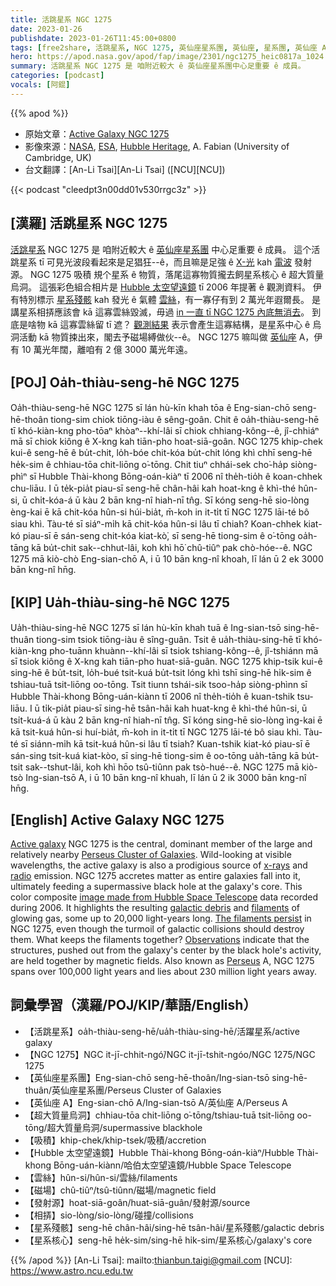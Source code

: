```yaml
---
title: 活跳星系 NGC 1275
date: 2023-01-26
publishdate: 2023-01-26T11:45:00+0800
tags: [free2share, 活跳星系, NGC 1275, 英仙座星系團, 英仙座, 星系團, 英仙座 A, 超大質量烏洞, 吸積, Hubble 太空望遠鏡, 雲絲, 磁場, 發射源, 星系殘骸, 星系核心]
hero: https://apod.nasa.gov/apod/fap/image/2301/ngc1275_heic0817a_1024.jpg
summary: 活跳星系 NGC 1275 是 咱附近較大 ê 英仙座星系團中心足重要 ê 成員。
categories: [podcast]
vocals: [阿錕]
---
```


{{% apod %}}

- 原始文章：[Active Galaxy NGC 1275](https://apod.nasa.gov/apod/ap230120.html)
- 影像來源：[NASA](https://www.nasa.gov/), [ESA](https://www.esa.int/), [Hubble Heritage](https://hubblesite.org/resource-gallery/learning-resources/hubble-heritage), A. Fabian (University of Cambridge, UK)
- 台文翻譯：[An-Li Tsai][An-Li Tsai] ([NCU][NCU])

{{< podcast "cleedpt3n00dd01v530rrgc3z" >}}

## [漢羅] 活跳星系 NGC 1275
[活跳星系][Active galaxy] NGC 1275 是 咱附近較大 ê [英仙座星系團][Perseus Cluster of Galaxies] 中心足重要 ê 成員。
這个活跳星系 tī 可見光波段看起來是足猖狂--ê，而且嘛是足強 ê [X-光][x-rays] kah [電波][radio] 發射源。
NGC 1275 吸積 規个星系 ê 物質，落尾這寡物質攏去飼星系核心 ê 超大質量烏洞。
這張彩色組合相片是 [Hubble 太空望遠鏡][image made from Hubble Space Telescope] tī 2006 年提著 ê 觀測資料。
伊有特別標示 [星系殘骸][galactic debris] kah 發光 ê 氣體 [雲絲][filaments]，有一寡仔有到 2 萬光年遐爾長。
是講星系相挵應該會 kā 這寡雲絲毀滅，毋過 [in 一直 tī NGC 1275 內底無消去][The filaments persist]。
到底是啥物 kā 這寡雲絲留 tī 遮？
[觀測結果][Observations] 表示會產生這寡結構，是星系中心 ê 烏洞活動 kā 物質捒出來，閣去予磁場縛做伙--ê。
NGC 1275 嘛叫做 [英仙座][Perseus] A，伊有 10 萬光年闊，離咱有 2 億 3000 萬光年遠。

## [POJ] Oa̍h-thiàu-seng-hē NGC 1275
Oa̍h-thiàu-seng-hē NGC 1275 sī lán hù-kīn khah tōa ê Eng-sian-chō seng-hē-thoân tiong-sim chiok tiōng-iàu ê sêng-goân.
Chit ê oa̍h-thiàu-seng-hē tī khó-kiàn-kng pho-tōaⁿ khòaⁿ--khí-lâi sī chiok chhiang-kông--ê, jî-chhiáⁿ mā sī chiok kiông ê X-kng kah tiān-pho hoat-siā-goân.
NGC 1275 khip-chek kui-ê seng-hē ê bu̍t-chit, lo̍h-bóe chit-kóa bu̍t-chit lóng khì chhī seng-hē he̍k-sim ê chhiau-tōa chit-liōng o͘-tōng.
Chit tiuⁿ chhái-sek cho͘-ha̍p siòng-phìⁿ sī Hubble Thài-khong Bōng-oán-kiàⁿ tī 2006 nî the̍h-tio̍h ê koan-chhek chu-liāu.
I ū te̍k-pia̍t piau-sī seng-hē chân-hâi kah hoat-kng ê khì-thé hûn-si, ū chi̍t-kóa-á ū kàu 2 bān kng-nî hiah-nī tn̂g.
Sī kóng seng-hē sio-lòng èng-kai ē kā chit-kóa hûn-si húi-bia̍t, m̄-koh in it-ti̍t tī NGC 1275 lāi-té bô siau khì.
Tàu-té sī siáⁿ-mi̍h kā chit-kóa hûn-si lâu tī chiah?
Koan-chhek kiat-kó piau-sī ē sán-seng chit-kóa kiat-kò͘, sī seng-hē tiong-sim ê o͘-tōng oa̍h-tāng kā bu̍t-chit sak--chhut-lâi, koh khì hō͘ chû-tiûⁿ pak chò-hóe--ê.
NGC 1275 mā kiò-chò Eng-sian-chō A, i ū 10 bān kng-nî khoah, lī lán ū 2 ek 3000 bān kng-nî hn̄g.

## [KIP] Ua̍h-thiàu-sing-hē NGC 1275
Ua̍h-thiàu-sing-hē NGC 1275 sī lán hù-kīn khah tuā ê Ing-sian-tsō sing-hē-thuân tiong-sim tsiok tiōng-iàu ê sîng-guân.
Tsit ê ua̍h-thiàu-sing-hē tī khó-kiàn-kng pho-tuānn khuànn--khí-lâi sī tsiok tshiang-kông--ê, jî-tshiánn mā sī tsiok kiông ê X-kng kah tiān-pho huat-siā-guân.
NGC 1275 khip-tsik kui-ê sing-hē ê bu̍t-tsit, lo̍h-bué tsit-kuá bu̍t-tsit lóng khì tshī sing-hē hi̍k-sim ê tshiau-tuā tsit-liōng oo-tōng.
Tsit tiunn tshái-sik tsoo-ha̍p siòng-phìnn sī Hubble Thài-khong Bōng-uán-kiànn tī 2006 nî the̍h-tio̍h ê kuan-tshik tsu-liāu.
I ū ti̍k-pia̍t piau-sī sing-hē tsân-hâi kah huat-kng ê khì-thé hûn-si, ū tsi̍t-kuá-á ū kàu 2 bān kng-nî hiah-nī tn̂g.
Sī kóng sing-hē sio-lòng ìng-kai ē kā tsit-kuá hûn-si huí-bia̍t, m̄-koh in it-ti̍t tī NGC 1275 lāi-té bô siau khì.
Tàu-té sī siánn-mi̍h kā tsit-kuá hûn-si lâu tī tsiah?
Kuan-tshik kiat-kó piau-sī ē sán-sing tsit-kuá kiat-kòo, sī sing-hē tiong-sim ê oo-tōng ua̍h-tāng kā bu̍t-tsit sak--tshut-lâi, koh khì hōo tsû-tiûnn pak tsò-hué--ê.
NGC 1275 mā kiò-tsò Ing-sian-tsō A, i ū 10 bān kng-nî khuah, lī lán ū 2 ik 3000 bān kng-nî hn̄g.

## [English] Active Galaxy NGC 1275
[Active galaxy][Active galaxy] NGC 1275 is the central, dominant member of the large and relatively nearby [Perseus Cluster of Galaxies][Perseus Cluster of Galaxies].
Wild-looking at visible wavelengths, the active galaxy is also a prodigious source of [x-rays][x-rays] and [radio][radio] emission.
NGC 1275 accretes matter as entire galaxies fall into it, ultimately feeding a supermassive black hole at the galaxy's core.
This color composite [image made from Hubble Space Telescope][image made from Hubble Space Telescope] data recorded during 2006.
It highlights the resulting [galactic debris][galactic debris] and [filaments][filaments] of glowing gas, some up to 20,000 light-years long.
[The filaments persist][The filaments persist] in NGC 1275, even though the turmoil of galactic collisions should destroy them.
What keeps the filaments together?
[Observations][Observations] indicate that the structures, pushed out from the galaxy's center by the black hole's activity, are held together by magnetic fields.
Also known as [Perseus][Perseus] A, NGC 1275 spans over 100,000 light years and lies about 230 million light years away.


## 詞彙學習（漢羅/POJ/KIP/華語/English）
- 【活跳星系】oa̍h-thiàu-seng-hē/ua̍h-thiàu-sing-hē/活躍星系/active galaxy
- 【NGC 1275】NGC it-jī-chhit-ngó͘/NGC it-jī-tshit-ngóo/NGC 1275/NGC 1275
- 【英仙座星系團】Eng-sian-chō seng-hē-thoân/Ing-sian-tsō sing-hē-thuân/英仙座星系團/Perseus Cluster of Galaxies
- 【英仙座 A】Eng-sian-chō A/Ing-sian-tsō A/英仙座 A/Perseus A
- 【超大質量烏洞】chhiau-tōa chit-liōng o͘-tōng/tshiau-tuā tsit-liōng oo-tōng/超大質量烏洞/supermassive blackhole
- 【吸積】khip-chek/khip-tsek/吸積/accretion
- 【Hubble 太空望遠鏡】Hubble Thài-khong Bōng-oán-kiàⁿ/Hubble Thài-khong Bōng-uán-kiànn/哈伯太空望遠鏡/Hubble Space Telescope
- 【雲絲】hûn-si/hûn-si/雲絲/filaments
- 【磁場】chû-tiûⁿ/tsû-tiûnn/磁場/magnetic field
- 【發射源】hoat-siā-goân/huat-siā-guân/發射源/source
- 【相挵】sio-lòng/sio-lòng/碰撞/collisions
- 【星系殘骸】seng-hē chân-hâi/sing-hē tsân-hâi/星系殘骸/galactic debris
- 【星系核心】seng-hē he̍k-sim/sing-hē hi̍k-sim/星系核心/galaxy's core

{{% /apod %}}
[An-Li Tsai]: mailto:thianbun.taigi@gmail.com
[NCU]: https://www.astro.ncu.edu.tw

[copyright]: https://apod.nasa.gov/apod/fap/lib/about_apod.html#srapply
[License]: https://creativecommons.org/licenses/by/2.0/

[Active galaxy]:http://en.wikipedia.org/wiki/Active_galactic_nucleus
[Perseus Cluster of Galaxies]:https://apod.nasa.gov/apod/ap090508.html
[x-rays]:https://chandra.harvard.edu/xray_astro/history.html
[radio]:https://public.nrao.edu/radio-astronomy/the-science-of-radio-astronomy/
[image made from Hubble Space Telescope]:https://hubblesite.org/contents/media/images/2008/28/2375-Image.html
[galactic debris]:https://apod.nasa.gov/apod/ap030505.html
[filaments]:https://apod.nasa.gov/apod/ap050725.html
[The filaments persist]:https://hubblesite.org/contents/news-releases/2008/news-2008-28.html
[Observations]:http://arxiv.org/abs/0808.2712
[Perseus]:https://en.wikipedia.org/wiki/Perseus_(constellation)
